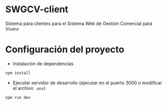# SWGCV-client

Sistema para clientes para el Sistema Web de Gestión Comercial para Vivero

# Configuración del proyecto

- Instalación de dependencias

```bash
npm install
```

- Ejecutar servidor de desarrollo (ejecutar en el puerto 3000 o modificar el archivo `.env`)

```bash
npm run dev
```
